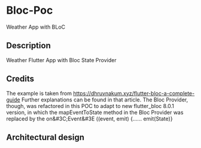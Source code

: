 # Bloc-Poc
Weather App with BLoC
## Description
Weather Flutter App with Bloc State Provider
## Credits
The example is taken from https://dhruvnakum.xyz/flutter-bloc-a-complete-guide
Further explanations can be found in that article.
The Bloc Provider, though, was refactored in this POC to adapt to new flutter_bloc 8.0.1 version, in which the mapEventToState method in the Bloc Provider was replaced by the on&#3C;Event&#3E ((event, emit) {...... emit(State)}
## Architectural design
 

